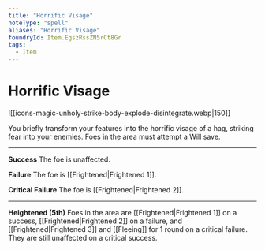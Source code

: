```yaml
---
title: "Horrific Visage"
noteType: "spell"
aliases: "Horrific Visage"
foundryId: Item.EgszRssZN5rCt8Gr
tags:
  - Item
---
```


# Horrific Visage
![[icons-magic-unholy-strike-body-explode-disintegrate.webp|150]]

You briefly transform your features into the horrific visage of a hag, striking fear into your enemies. Foes in the area must attempt a Will save.

* * *

**Success** The foe is unaffected.

**Failure** The foe is [[Frightened|Frightened 1]].

**Critical Failure** The foe is [[Frightened|Frightened 2]].

* * *

**Heightened (5th)** Foes in the area are [[Frightened|Frightened 1]] on a success, [[Frightened|Frightened 2]] on a failure, and [[Frightened|Frightened 3]] and [[Fleeing]] for 1 round on a critical failure. They are still unaffected on a critical success.
